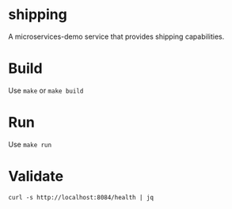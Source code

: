 # shipping
A microservices-demo service that provides shipping capabilities.


# Build
Use `make` or `make build`

# Run
Use `make run`

# Validate
`curl -s http://localhost:8084/health | jq`

